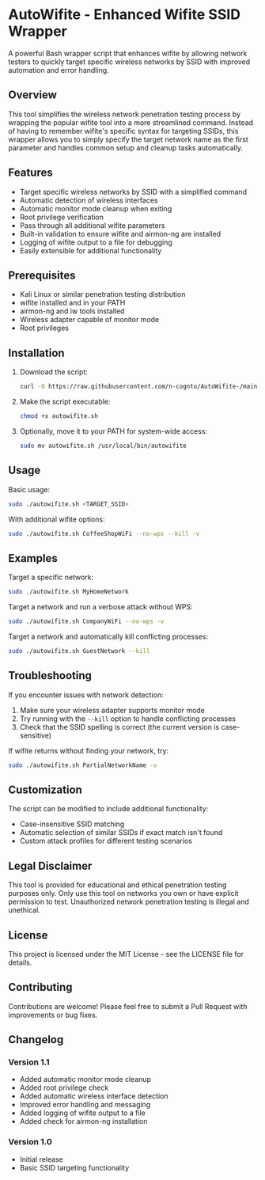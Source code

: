 # AutoWifite - Enhanced Wifite SSID Wrapper

A powerful Bash wrapper script that enhances wifite by allowing network testers to quickly target specific wireless networks by SSID with improved automation and error handling.

## Overview

This tool simplifies the wireless network penetration testing process by wrapping the popular wifite tool into a more streamlined command. Instead of having to remember wifite's specific syntax for targeting SSIDs, this wrapper allows you to simply specify the target network name as the first parameter and handles common setup and cleanup tasks automatically.

## Features

- Target specific wireless networks by SSID with a simplified command
- Automatic detection of wireless interfaces
- Automatic monitor mode cleanup when exiting
- Root privilege verification
- Pass through all additional wifite parameters
- Built-in validation to ensure wifite and airmon-ng are installed
- Logging of wifite output to a file for debugging
- Easily extensible for additional functionality

## Prerequisites

- Kali Linux or similar penetration testing distribution
- wifite installed and in your PATH
- airmon-ng and iw tools installed
- Wireless adapter capable of monitor mode
- Root privileges

## Installation

1. Download the script:
   ```bash
   curl -O https://raw.githubusercontent.com/n-cognto/AutoWifite-/main/autowifite.sh
   ```

2. Make the script executable:
   ```bash
   chmod +x autowifite.sh
   ```

3. Optionally, move it to your PATH for system-wide access:
   ```bash
   sudo mv autowifite.sh /usr/local/bin/autowifite
   ```

## Usage

Basic usage:
```bash
sudo ./autowifite.sh <TARGET_SSID>
```

With additional wifite options:
```bash
sudo ./autowifite.sh CoffeeShopWiFi --no-wps --kill -v
```

## Examples

Target a specific network:
```bash
sudo ./autowifite.sh MyHomeNetwork
```

Target a network and run a verbose attack without WPS:
```bash
sudo ./autowifite.sh CompanyWiFi --no-wps -v
```

Target a network and automatically kill conflicting processes:
```bash
sudo ./autowifite.sh GuestNetwork --kill
```

## Troubleshooting

If you encounter issues with network detection:
1. Make sure your wireless adapter supports monitor mode
2. Try running with the `--kill` option to handle conflicting processes
3. Check that the SSID spelling is correct (the current version is case-sensitive)

If wifite returns without finding your network, try:
```bash
sudo ./autowifite.sh PartialNetworkName -v
```

## Customization

The script can be modified to include additional functionality:
- Case-insensitive SSID matching
- Automatic selection of similar SSIDs if exact match isn't found
- Custom attack profiles for different testing scenarios

## Legal Disclaimer

This tool is provided for educational and ethical penetration testing purposes only. Only use this tool on networks you own or have explicit permission to test. Unauthorized network penetration testing is illegal and unethical.

## License

This project is licensed under the MIT License - see the LICENSE file for details.

## Contributing

Contributions are welcome! Please feel free to submit a Pull Request with improvements or bug fixes.

## Changelog

### Version 1.1
- Added automatic monitor mode cleanup
- Added root privilege check
- Added automatic wireless interface detection
- Improved error handling and messaging
- Added logging of wifite output to a file
- Added check for airmon-ng installation

### Version 1.0
- Initial release
- Basic SSID targeting functionality

